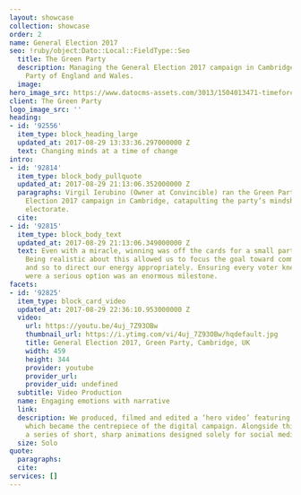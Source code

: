 ```yaml
---
layout: showcase
collection: showcase
order: 2
name: General Election 2017
seo: !ruby/object:Dato::Local::FieldType::Seo
  title: The Green Party
  description: Managing the General Election 2017 campaign in Cambridge for the Green
    Party of England and Wales.
  image: 
hero_image_src: https://www.datocms-assets.com/3013/1504013471-timeforchangeweb.jpg
client: The Green Party
logo_image_src: ''
heading:
- id: '92556'
  item_type: block_heading_large
  updated_at: 2017-08-29 13:33:36.297000000 Z
  text: Changing minds at a time of change
intro:
- id: '92814'
  item_type: block_body_pullquote
  updated_at: 2017-08-29 21:13:06.352000000 Z
  paragraphs: Virgil Ierubino (Owner at Convincible) ran the Green Party’s General
    Election 2017 campaign in Cambridge, catapulting the party’s mindshare among the
    electorate.
  cite: 
- id: '92815'
  item_type: block_body_text
  updated_at: 2017-08-29 21:13:06.349000000 Z
  text: Even with a miracle, winning was off the cards for a small party in 2017.
    Being realistic about this allowed us to focus the goal toward communication,
    and so to direct our energy appropriately. Ensuring every voter knew the Greens
    were a serious option was an enormous milestone.
facets:
- id: '92825'
  item_type: block_card_video
  updated_at: 2017-08-29 22:36:10.953000000 Z
  video:
    url: https://youtu.be/4uj_7Z93OBw
    thumbnail_url: https://i.ytimg.com/vi/4uj_7Z93OBw/hqdefault.jpg
    title: General Election 2017, Green Party, Cambridge, UK
    width: 459
    height: 344
    provider: youtube
    provider_url: 
    provider_uid: undefined
  subtitle: Video Production
  name: Engaging emotions with narrative
  link: 
  description: We produced, filmed and edited a ‘hero video’ featuring the MP candidate,
    which became the centrepiece of the digital campaign. Alongside this we produced
    a series of short, sharp animations designed solely for social media sharing.
  size: Solo
quote:
  paragraphs: 
  cite: 
services: []
---
```


